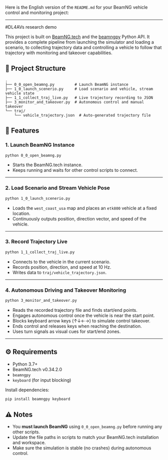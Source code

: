 Here is the English version of the `README.md` for your BeamNG vehicle control and monitoring project:

---

#DL4AVs research demo

This project is built on [BeamNG.tech](https://beamng.tech/) and the [beamngpy](https://github.com/BeamNG/BeamNGpy) Python API. It provides a complete pipeline from launching the simulator and loading a scenario, to collecting trajectory data and controlling a vehicle to follow that trajectory with monitoring and takeover capabilities.

## 📁 Project Structure

```
.
├── 0_0_open_beamng.py         # Launch BeamNG instance
├── 1_0_launch_scenerio.py     # Load scenario and vehicle, stream vehicle state
├── 1_1_collect_traj_live.py   # Live trajectory recording to JSON
├── 3_monitor_and_takeover.py  # Autonomous control and manual takeover
└── traj/
    └── vehicle_trajectory.json  # Auto-generated trajectory file
```

## 🚗 Features

### 1. Launch BeamNG Instance

```bash
python 0_0_open_beamng.py
```

* Starts the BeamNG.tech instance.
* Keeps running and waits for other control scripts to connect.

---

### 2. Load Scenario and Stream Vehicle Pose

```bash
python 1_0_launch_scenerio.py
```

* Loads the `west_coast_usa` map and places an `etk800` vehicle at a fixed location.
* Continuously outputs position, direction vector, and speed of the vehicle.

---

### 3. Record Trajectory Live

```bash
python 1_1_collect_traj_live.py
```

* Connects to the vehicle in the current scenario.
* Records position, direction, and speed at 10 Hz.
* Writes data to `traj/vehicle_trajectory.json`.

---

### 4. Autonomous Driving and Takeover Monitoring

```bash
python 3_monitor_and_takeover.py
```

* Reads the recorded trajectory file and finds start/end points.
* Engages autonomous control once the vehicle is near the start point.
* Blocks keyboard arrow keys (↑↓←→) to simulate control takeover.
* Ends control and releases keys when reaching the destination.
* Uses turn signals as visual cues for start/end zones.

---

## ⚙️ Requirements

* Python 3.7+
* BeamNG.tech v0.34.2.0
* `beamngpy`
* `keyboard` (for input blocking)

Install dependencies:

```bash
pip install beamngpy keyboard
```

## ⚠️ Notes

* You **must launch BeamNG** using `0_0_open_beamng.py` before running any other scripts.
* Update the file paths in scripts to match your BeamNG.tech installation and workspace.
* Make sure the simulation is stable (no crashes) during autonomous control.
